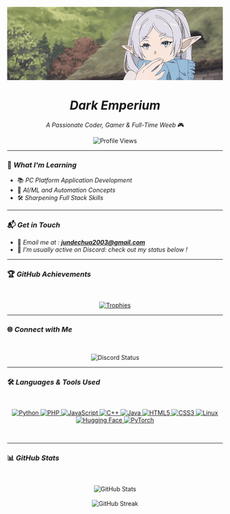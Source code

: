 ![MasterHead](https://github.com/DarkEmperium/DarkEmperium/blob/main/frieren-banner.gif)

<h1 align="center"><em>Dark Emperium</em></h1>
<p align="center"><em>A Passionate Coder, Gamer & Full-Time Weeb</em> 🎮</p>

<p align="center">
  <img src="https://komarev.com/ghpvc/?username=darkemperium&label=Profile%20Views&color=0e75b6&style=flat" alt="Profile Views" />
</p>

---

### 🌱 *What I'm Learning*
- 📚 *PC Platform Application Development*  
- 🤖 *AI/ML and Automation Concepts*
- 🛠️ *Sharpening Full Stack Skills*

---

### 📬 *Get in Touch*
- 📧 *Email me at :* ***jundechua2003@gmail.com***
- 💬 *I'm usually active on Discord: check out my status below !*
---

### 🏆 *GitHub Achievements*
<br>
<p align="center">
  <a href="https://github.com/ryo-ma/github-profile-trophy">
    <img src="https://github-profile-trophy.vercel.app/?username=darkemperium&theme=darkhub" alt="Trophies" />
  </a>
</p>

---

### 🌐 *Connect with Me*
<br>
<p align="center">
  <img src="https://lanyard.cnrad.dev/api/508126529847296002?theme=dark&bg=1a1b26&animated=true&hideDiscrim=false&borderRadius=30px&idleMessage=Probably%20doing%20something%20else..." alt="Discord Status" />
</p>

---

### 🛠️ *Languages & Tools Used*
<br>
<p align="center">
  <!-- Programming Languages -->
  <a href="https://www.python.org/" target="_blank" rel="noreferrer">
    <img src="https://cdn.jsdelivr.net/gh/devicons/devicon/icons/python/python-original.svg" alt="Python" width="40" height="40"/>
  </a>
  <a href="https://www.php.net/" target="_blank" rel="noreferrer">
    <img src="https://cdn.jsdelivr.net/gh/devicons/devicon/icons/php/php-original.svg" alt="PHP" width="40" height="40"/>
  </a>
  <a href="https://developer.mozilla.org/en-US/docs/Web/JavaScript" target="_blank" rel="noreferrer">
    <img src="https://cdn.jsdelivr.net/gh/devicons/devicon/icons/javascript/javascript-original.svg" alt="JavaScript" width="40" height="40"/>
  </a>
  <a href="https://isocpp.org/" target="_blank" rel="noreferrer">
    <img src="https://cdn.jsdelivr.net/gh/devicons/devicon/icons/cplusplus/cplusplus-original.svg" alt="C++" width="40" height="40"/>
  </a>
  <a href="https://www.java.com/" target="_blank" rel="noreferrer">
    <img src="https://cdn.jsdelivr.net/gh/devicons/devicon/icons/java/java-original.svg" alt="Java" width="40" height="40"/>
  </a>

  <!-- Web Development -->
  <a href="https://www.w3.org/html/" target="_blank" rel="noreferrer">
    <img src="https://cdn.jsdelivr.net/gh/devicons/devicon/icons/html5/html5-original.svg" alt="HTML5" width="40" height="40"/>
  </a>
  <a href="https://www.w3schools.com/css/" target="_blank" rel="noreferrer">
    <img src="https://cdn.jsdelivr.net/gh/devicons/devicon/icons/css3/css3-original.svg" alt="CSS3" width="40" height="40"/>
  </a>

  <!-- Operating Systems -->
  <a href="https://www.linux.org/" target="_blank" rel="noreferrer">
    <img src="https://cdn.jsdelivr.net/gh/devicons/devicon/icons/linux/linux-original.svg" alt="Linux" width="40" height="40"/>
  </a>

  <!-- AI / Machine Learning -->
  <!-- Hugging Face (Full Color) -->
  <a href="https://huggingface.co/" target="_blank" rel="noreferrer">
   <img src="https://huggingface.co/front/assets/huggingface_logo-noborder.svg" alt="Hugging Face" width="40" height="40"/>
  </a>
  
  <a href="https://pytorch.org/" target="_blank" rel="noreferrer">
    <img src="https://cdn.jsdelivr.net/gh/devicons/devicon/icons/pytorch/pytorch-original.svg" alt="PyTorch" width="40" height="40"/>
  </a>
</p>
<br>

---

### 📊 *GitHub Stats*
<br>
<p align="center">
  <img src="https://github-readme-stats.vercel.app/api?username=darkemperium&show_icons=true&locale=en&theme=tokyonight" alt="GitHub Stats" />
  <br>
  <br>
  <img src="https://github-readme-streak-stats.herokuapp.com/?user=darkemperium&theme=tokyonight" alt="GitHub Streak" />
</p>
